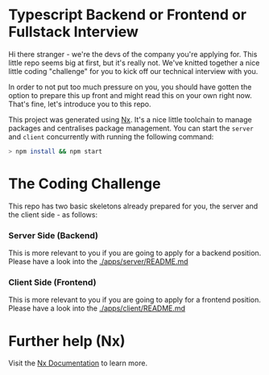 # Typescript Backend or Frontend or Fullstack Interview

Hi there stranger - we're the devs of the company you're applying for. This little repo seems big at first, but it's really not. We've knitted together a nice little coding "challenge" for you to kick off our technical interview with you.

In order to not put too much pressure on you, you should have gotten the option to prepare this up front and might read this on your own right now. That's fine, let's introduce you to this repo.

This project was generated using [Nx](https://nx.dev). It's a nice little toolchain to manage packages and centralises package management. You can start the `server` and `client` concurrently with running the following command:
```bash
> npm install && npm start
```

# The Coding Challenge

This repo has two basic skeletons already prepared for you, the server and the client side - as follows:

### Server Side (Backend)

This is more relevant to you if you are going to apply for a backend position. Please have a look into the [./apps/server/README.md](./apps/server/README.md)

### Client Side (Frontend)

This is more relevant to you if you are going to apply for a frontend position. Please have a look into the [./apps/client/README.md](./apps/client/README.md)

# Further help (Nx)

Visit the [Nx Documentation](https://nx.dev) to learn more.
